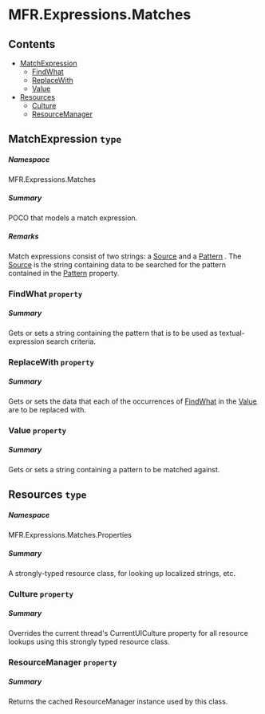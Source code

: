<a name='assembly'></a>
# MFR.Expressions.Matches

## Contents

- [MatchExpression](#T-MFR-Expressions-Matches-MatchExpression 'MFR.Expressions.Matches.MatchExpression')
  - [FindWhat](#P-MFR-Expressions-Matches-MatchExpression-FindWhat 'MFR.Expressions.Matches.MatchExpression.FindWhat')
  - [ReplaceWith](#P-MFR-Expressions-Matches-MatchExpression-ReplaceWith 'MFR.Expressions.Matches.MatchExpression.ReplaceWith')
  - [Value](#P-MFR-Expressions-Matches-MatchExpression-Value 'MFR.Expressions.Matches.MatchExpression.Value')
- [Resources](#T-MFR-Expressions-Matches-Properties-Resources 'MFR.Expressions.Matches.Properties.Resources')
  - [Culture](#P-MFR-Expressions-Matches-Properties-Resources-Culture 'MFR.Expressions.Matches.Properties.Resources.Culture')
  - [ResourceManager](#P-MFR-Expressions-Matches-Properties-Resources-ResourceManager 'MFR.Expressions.Matches.Properties.Resources.ResourceManager')

<a name='T-MFR-Expressions-Matches-MatchExpression'></a>
## MatchExpression `type`

##### Namespace

MFR.Expressions.Matches

##### Summary

POCO that models a match expression.

##### Remarks

Match expressions consist of two strings: a [Source](#P-MFR-MatchExpression-Source 'MFR.MatchExpression.Source') and a [Pattern](#P-MFR-MatchExpression-Pattern 'MFR.MatchExpression.Pattern') . The [Source](#P-MFR-MatchExpression-Source 'MFR.MatchExpression.Source') is the string
containing data to be searched for the pattern contained in the [Pattern](#P-MFR-MatchExpression-Pattern 'MFR.MatchExpression.Pattern') property.

<a name='P-MFR-Expressions-Matches-MatchExpression-FindWhat'></a>
### FindWhat `property`

##### Summary

Gets or sets a string containing the pattern that is to be used as textual-expression search criteria.

<a name='P-MFR-Expressions-Matches-MatchExpression-ReplaceWith'></a>
### ReplaceWith `property`

##### Summary

Gets or sets the data that each of the occurrences of [FindWhat](#P-MFR-Expressions-Matches-MatchExpression-FindWhat 'MFR.Expressions.Matches.MatchExpression.FindWhat') in the
[Value](#P-MFR-Expressions-Matches-MatchExpression-Value 'MFR.Expressions.Matches.MatchExpression.Value') are
to be replaced with.

<a name='P-MFR-Expressions-Matches-MatchExpression-Value'></a>
### Value `property`

##### Summary

Gets or sets a string containing a pattern to be matched against.

<a name='T-MFR-Expressions-Matches-Properties-Resources'></a>
## Resources `type`

##### Namespace

MFR.Expressions.Matches.Properties

##### Summary

A strongly-typed resource class, for looking up localized strings, etc.

<a name='P-MFR-Expressions-Matches-Properties-Resources-Culture'></a>
### Culture `property`

##### Summary

Overrides the current thread's CurrentUICulture property for all
  resource lookups using this strongly typed resource class.

<a name='P-MFR-Expressions-Matches-Properties-Resources-ResourceManager'></a>
### ResourceManager `property`

##### Summary

Returns the cached ResourceManager instance used by this class.
